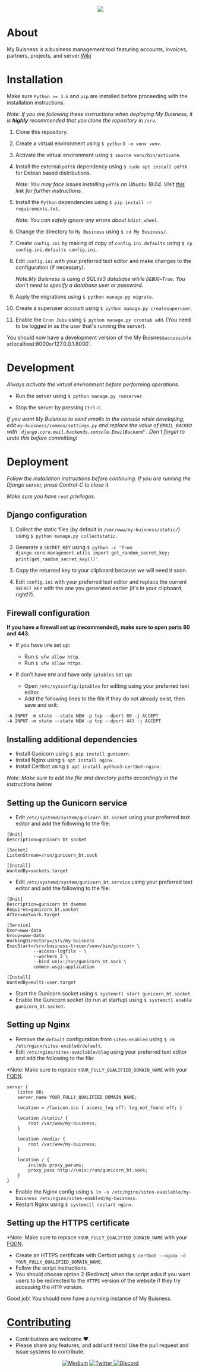 <p align="center"> <img src="https://miro.medium.com/max/2600/1*ZuM5Oa59qIP1mVIV8C-WUw.gif">

# About

My Buisness is a business management tool featuring accounts, invoices, partners, projects, and server.[Wiki](https://github.com/GDGSNF/My-Business/wiki)

# Installation

Make sure `Python >= 3.6` and `pip` are installed before proceeding with the installation instructions.

_Note: If you are following these instructions when deploying My Buisness, it is **highly** recommended that you clone the repository in `/srv`._

1. Clone this repository.

2. Create a virtual environment using `$ python3 -m venv venv`.

3. Activate the virtual environment using `$ source venv/bin/activate`.

4. Install the external `pdftk` dependency using `$ sudo apt install pdftk` for Debian based distributions.

    _Note: You may face issues installing `pdftk` on Ubuntu 18.04. Visit [this](https://askubuntu.com/questions/1028522/how-can-i-install-pdftk-in-ubuntu-18-04-and-later) link for further instructions._

5. Install the `Python` dependencies using `$ pip install -r requirements.txt`.

    _Note: You can safely ignore any errors about `bdist_wheel`._

6. Change the directory to `My Business` using `$ cd My Business/`.

7. Create `config.ini` by making of copy of `config.ini.defaults` using `$ cp config.ini.defaults config.ini`.

8. Edit `config.ini` with your preferred text editor and make changes to the configuration (if necessary).

    _Note:My Buisness is using a SQLite3 database while `DEBUG=True`. You don't need to specify a database user or password._

9. Apply the migrations using `$ python manage.py migrate`.

10. Create a superuser account using `$ python manage.py createsuperuser`.

11. Enable the `Cron Jobs` using `$ python manage.py crontab add`. (You need to be logged in as the user that's running the server).

You should now have a development version of the My Buisness`accessible at`localhost:8000`or`127.0.0.1:8000`.

# Development

_Always activate the virtual environment before performing operations._

- Run the server using `$ python manage.py runserver`.

- Stop the server by pressing `Ctrl-C`.

_If you want My Buisness to send emails to the console while developing, edit `my-buisness/common/settings.py` and replace the value of `EMAIL_BACKED` with `'django.core.mail.backends.console.EmailBackend'`. Don't forget to undo this before committing!_

# Deployment

_Follow the installation instructions before continuing. If you are running the Django server, press Control-C to close it._

_Make sure you have `root` privileges._

## Django configuration

1. Collect the static files (by default in `/var/www/my-buisness/static/`) using `$ python manage.py collectstatic`.

2. Generate a `SECRET_KEY` using `$ python -c 'from django.core.management.utils import get_random_secret_key; print(get_random_secret_key())'`.

3. Copy the returned key to your clipboard because we will need it soon.

4. Edit `config.ini` with your preferred text editor and replace the current `SECRET_KEY` with the one you generated earlier (it's in your clipboard, right!?).

## Firewall configuration

**If you have a firewall set up (recommended), make sure to open ports 80 and 443.**

-   If you have `UFW` set up:

    -   Run `$ ufw allow http`.
    -   Run `$ ufw allow https`.

-   If don't have `UFW` and have only `iptables` set up:
    -   Open `/etc/sysconfig/iptables` for editing using your preferred text editor.
    -   Add the following lines to the file if they do not already exist, then save and exit:

```
-A INPUT -m state --state NEW -p tcp --dport 80 -j ACCEPT
-A INPUT -m state --state NEW -p tcp --dport 443 -j ACCEPT
```

## Installing additional dependencies

-   Install Gunicorn using `$ pip install gunicorn`.
-   Install Nginx using `$ apt install nginx`.
-   Install Certbot using `$ apt install python3-certbot-nginx`.

_Note: Make sure to edit the file and directory paths accordingly in the instructions below._

## Setting up the Gunicorn service

-   Edit `/etc/systemd/system/gunicorn_bt.socket` using your preferred text editor and add the following to the file:

```
[Unit]
Description=gunicorn bt socket

[Socket]
ListenStream=/run/gunicorn_bt.sock

[Install]
WantedBy=sockets.target
```

-   Edit `/etc/systemd/system/gunicorn_bt.service` using your preferred text editor and add the following to the file:

```
[Unit]
Description=gunicorn bt daemon
Requires=gunicorn_bt.socket
After=network.target

[Service]
User=www-data
Group=www-data
WorkingDirectory=/srv/my-buisness
ExecStart=/srv/business-tracer/venv/bin/gunicorn \
          --access-logfile - \
          --workers 3 \
          --bind unix:/run/gunicorn_bt.sock \
          common.wsgi:application

[Install]
WantedBy=multi-user.target
```

-   Start the Gunicorn socket using `$ systemctl start gunicorn_bt.socket`.
-   Enable the Gunicorn socket (to run at startup) using `$ systemctl enable gunicorn_bt.socket`.

## Setting up Nginx

-   Remove the `default` configuration from `sites-enabled` using `$ rm /etc/nginx/sites-enabled/default`.
-   Edit `/etc/nginx/sites-available/blog` using your preferred text editor and add the following to the file:

\*Note: Make sure to replace `YOUR_FULLY_QUALIFIED_DOMAIN_NAME` with your [FQDN](https://en.wikipedia.org/wiki/Fully_qualified_domain_name).

```
server {
    listen 80;
    server_name YOUR_FULLY_QUALIFIED_DOMAIN_NAME;

    location = /favicon.ico { access_log off; log_not_found off; }

    location /static/ {
        root /var/www/my-buisness;
    }

    location /media/ {
        root /var/www/my-buisness;
    }

    location / {
        include proxy_params;
        proxy_pass http://unix:/run/gunicorn_bt.sock;
    }
}
```

-   Enable the Nginx config using `$ ln -s /etc/nginx/sites-available/my-buisness /etc/nginx/sites-enabled/my-buisness`.
-   Restart Nginx using `$ systemctl restart nginx`.

## Setting up the HTTPS certificate

\*Note: Make sure to replace `YOUR_FULLY_QUALIFIED_DOMAIN_NAME` with your [FQDN](https://en.wikipedia.org/wiki/Fully_qualified_domain_name).

-   Create an HTTPS certificate with Certbot using `$ certbot --nginx -d YOUR_FULLY_QUALIFIED_DOMAIN_NAME`.
-   Follow the script instructions.
-   You should choose option 2 (Redirect) when the script asks if you want users to be redirected to the `HTTPS` version of the website if they try accessing the `HTTP` version.

Good job! You should now have a running instance of My Buisness.

# [Contributing](https://github.com/GDGSNF/My-Business/blob/master/CONTRIBUTING.md)

-   Contributions are welcome ♥.
-   Please share any features, and add unit tests! Use the pull request and issue systems to contribute.

<p align="center">
    <a href="https://yassertahiri.medium.com/">
    <img alt="Medium" src="https://img.shields.io/badge/Medium%20-%23000000.svg?&style=for-the-badge&logo=Medium&logoColor=white"/></a>
    <a href="https://twitter.com/THyasser1">
    <img alt="Twitter" src="https://img.shields.io/badge/Twitter%20-%231DA1F2.svg?&style=for-the-badge&logo=Twitter&logoColor=white"</a>
    <a href="https://discord.gg/2x32TdfB57">
    <img alt="Discord" src="https://img.shields.io/badge/Discord%20-%237289DA.svg?&style=for-the-badge&logo=discord&logoColor=white"/></a>
</p>
